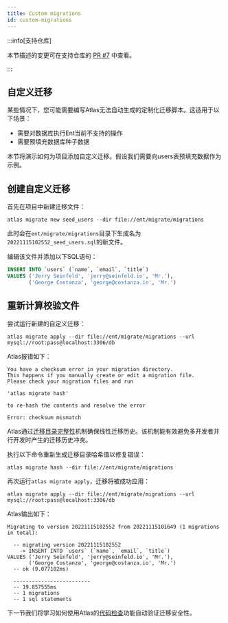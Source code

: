 ```yaml
---
title: Custom migrations
id: custom-migrations
---
```


:::info[支持仓库]

本节描述的变更可在支持仓库的
[PR #7](https://github.com/rotemtam/ent-versioned-migrations-demo/pull/7/files)
中查看。

:::

## 自定义迁移

某些情况下，您可能需要编写Atlas无法自动生成的定制化迁移脚本。这适用于以下场景：
- 需要对数据库执行Ent当前不支持的操作
- 需要预填充数据库种子数据

本节将演示如何为项目添加自定义迁移。假设我们需要向users表预填充数据作为示例。

## 创建自定义迁移

首先在项目中新建迁移文件：

```shell
atlas migrate new seed_users --dir file://ent/migrate/migrations
```

此时会在`ent/migrate/migrations`目录下生成名为`20221115102552_seed_users.sql`的新文件。

编辑该文件并添加以下SQL语句：

```sql
INSERT INTO `users` (`name`, `email`, `title`)
VALUES ('Jerry Seinfeld', 'jerry@seinfeld.io', 'Mr.'),
       ('George Costanza', 'george@costanza.io', 'Mr.')
```

## 重新计算校验文件

尝试运行新建的自定义迁移：

```shell
atlas migrate apply --dir file://ent/migrate/migrations --url mysql://root:pass@localhost:3306/db
```

Atlas报错如下：

```text
You have a checksum error in your migration directory.
This happens if you manually create or edit a migration file.
Please check your migration files and run

'atlas migrate hash'

to re-hash the contents and resolve the error

Error: checksum mismatch
```

Atlas通过[迁移目录完整性](https://atlasgo.io/concepts/migration-directory-integrity)机制确保线性迁移历史。该机制能有效避免多开发者并行开发时产生的迁移历史冲突。

执行以下命令重新生成迁移目录哈希值以修复错误：

```shell
atlas migrate hash --dir file://ent/migrate/migrations
```

再次运行`atlas migrate apply`，迁移将被成功应用：

```text
atlas migrate apply --dir file://ent/migrate/migrations --url mysql://root:pass@localhost:3306/db
```

Atlas输出如下：

```text
Migrating to version 20221115102552 from 20221115101649 (1 migrations in total):

  -- migrating version 20221115102552
    -> INSERT INTO `users` (`name`, `email`, `title`)
VALUES ('Jerry Seinfeld', 'jerry@seinfeld.io', 'Mr.'),
       ('George Costanza', 'george@costanza.io', 'Mr.')
  -- ok (9.077102ms)

  -------------------------
  -- 19.857555ms
  -- 1 migrations 
  -- 1 sql statements
```

下一节我们将学习如何使用Atlas的[代码检查](https://atlasgo.io/versioned/lint)功能自动验证迁移安全性。